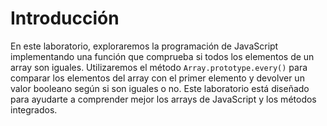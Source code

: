 # Introducción

En este laboratorio, exploraremos la programación de JavaScript implementando una función que comprueba si todos los elementos de un array son iguales. Utilizaremos el método `Array.prototype.every()` para comparar los elementos del array con el primer elemento y devolver un valor booleano según si son iguales o no. Este laboratorio está diseñado para ayudarte a comprender mejor los arrays de JavaScript y los métodos integrados.
